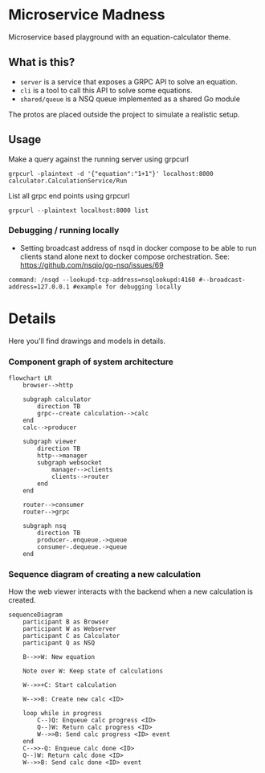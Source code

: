 # Microservice Madness
Microservice based playground with an equation-calculator theme.

## What is this?
- `server` is a service that exposes a GRPC API to solve an equation.
- `cli` is a tool to call this API to solve some equations.
- `shared/queue` is a NSQ queue implemented as a shared Go module

The protos are placed outside the project to simulate a realistic setup.

## Usage
Make a query against the running server using grpcurl
```
grpcurl -plaintext -d '{"equation":"1+1"}' localhost:8000 calculator.CalculationService/Run
```

List all grpc end points using grpcurl
```
grpcurl --plaintext localhost:8000 list
```

### Debugging / running locally
- Setting broadcast address of nsqd in docker compose to be able to run clients stand alone next to
docker compose orchestration. See: https://github.com/nsqio/go-nsq/issues/69
```
command: /nsqd --lookupd-tcp-address=nsqlookupd:4160 #--broadcast-address=127.0.0.1 #example for debugging locally
```

# Details
Here you'll find drawings and models in details.

### Component graph of system architecture
```mermaid
flowchart LR
    browser-->http

    subgraph calculator
        direction TB
        grpc--create calculation-->calc
    end
    calc-->producer

    subgraph viewer
        direction TB
        http-->manager
        subgraph websocket
            manager-->clients
            clients-->router
        end
    end

    router-->consumer
    router-->grpc

    subgraph nsq
        direction TB
        producer-.enqueue.->queue
        consumer-.dequeue.->queue
    end

```


### Sequence diagram of creating a new calculation
How the web viewer interacts with the backend when a new calculation is created.
```mermaid
sequenceDiagram
    participant B as Browser
    participant W as Webserver
    participant C as Calculator
    participant Q as NSQ

    B-->>W: New equation

    Note over W: Keep state of calculations

    W-->>+C: Start calculation

    W-->>B: Create new calc <ID>

    loop while in progress
        C--)Q: Enqueue calc progress <ID>
        Q--)W: Return calc progress <ID>
        W-->>B: Send calc progress <ID> event
    end
    C-->>-Q: Enqueue calc done <ID>
    Q--)W: Return calc done <ID>
    W-->>B: Send calc done <ID> event
```